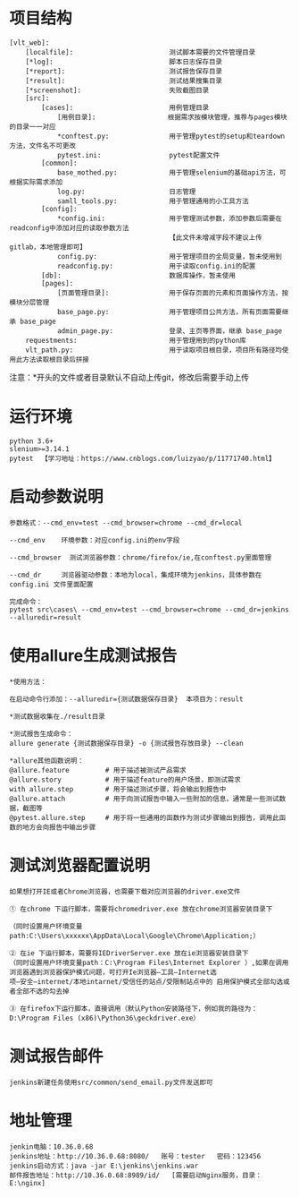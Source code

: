 # 项目结构
 
    [vlt_web]:
        [localfile]:                        测试脚本需要的文件管理目录
        [*log]:                             脚本日志保存目录
        [*report]:                          测试报告保存目录
        [*result]:                          测试结果搜集目录
        [*screenshot]:                      失败截图目录
        [src]:
            [cases]:                        用例管理目录
                [用例目录]:                  根据需求按模块管理，推荐与pages模块的目录一一对应
                *conftest.py:               用于管理pytest的setup和teardown方法，文件名不可更改
                pytest.ini:                 pytest配置文件
            [common]:
                base_mothed.py:             用于管理selenium的基础api方法，可根据实际需求添加
                log.py:                     日志管理
                samll_tools.py:             用于管理通用的小工具方法
            [config]:
                *config.ini:                用于管理测试参数，添加参数后需要在readconfig中添加对应的读取参数方法
                                            【此文件未增减字段不建议上传gitlab，本地管理即可】
                config.py:                  用于管理项目的全局变量，暂未使用到
                readconfig.py:              用于读取config.ini的配置
            [db]:                           数据库操作，暂未使用
            [pages]:
                [页面管理目录]:               用于保存页面的元素和页面操作方法，按模块分层管理
                base_page.py:               用于管理项目公共方法，所有页面需要继承 base_page
                admin_page.py:              登录、主页等界面，继承 base_page
        requestments:                       用于管理用到的python库
        vlt_path.py:                        用于读取项目根目录，项目所有路径均使用此方法读取根目录后拼接 

注意：*开头的文件或者目录默认不自动上传git，修改后需要手动上传

# 运行环境
    python 3.6+
    slenium>=3.14.1
    pytest  【学习地址：https://www.cnblogs.com/luizyao/p/11771740.html】

# 启动参数说明
    参数格式：--cmd_env=test --cmd_browser=chrome --cmd_dr=local 
    
    --cmd_env    环境参数：对应config.ini的env字段
    
    --cmd_browser  测试浏览器参数：chrome/firefox/ie,在conftest.py里面管理
                                
    --cmd_dr     浏览器驱动参数：本地为local，集成环境为jenkins，具体参数在config.ini 文件里面配置
    
    完成命令：
    pytest src\cases\ --cmd_env=test --cmd_browser=chrome --cmd_dr=jenkins --alluredir=result

# 使用allure生成测试报告
    *使用方法：

    在启动命令行添加：--alluredir={测试数据保存目录}  本项目为：result

    *测试数据收集在./result目录

    *测试报告生成命令：
    allure generate {测试数据保存目录} -o {测试报告存放目录} --clean

    *allure其他函数说明：
    @allure.feature         # 用于描述被测试产品需求
    @allure.story           # 用于描述feature的用户场景，即测试需求
    with allure.step        # 用于描述测试步骤，将会输出到报告中
    @allure.attach          # 用于向测试报告中输入一些附加的信息，通常是一些测试数据，截图等
    @pytest.allure.step     # 用于将一些通用的函数作为测试步骤输出到报告，调用此函数的地方会向报告中输出步骤


# 测试浏览器配置说明
    如果想打开IE或者Chrome浏览器，也需要下载对应浏览器的driver.exe文件
    
    ① 在chrome 下运行脚本，需要将chromedriver.exe 放在chrome浏览器安装目录下
    
    （同时设置用户环境变量path:C:\Users\xxxxxx\AppData\Local\Google\Chrome\Application;）
    
    ② 在ie 下运行脚本，需要将IEDriverServer.exe 放在ie浏览器安装目录下
    （同时设置用户环境变量path：C:\Program Files\Internet Explorer ）,如果在调用浏览器遇到浏览器保护模式问题，可打开Ie浏览器–工具–Internet选
    项–安全–internet/本地intarnet/受信任的站点/受限制站点中的 启用保护模式全部勾选或者全部不选的勾去掉
    
    ③ 在firefox下运行脚本，直接调用（默认Python安装路径下，例如我的路径为：D:\Program Files (x86)\Python36\geckdriver.exe）

# 测试报告邮件
    jenkins新建任务使用src/common/send_email.py文件发送即可
    
# 地址管理
    jenkin电脑：10.36.0.68
    jenkins地址：http://10.36.0.68:8080/   账号：tester   密码：123456
    jenkins启动方式：java -jar E:\jenkins\jenkins.war
    邮件报告地址：http://10.36.0.68:8989/id/   [需要启动Nginx服务，目录：E:\nginx]
    
    